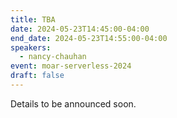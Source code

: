 ```yaml
---
title: TBA
date: 2024-05-23T14:45:00-04:00
end_date: 2024-05-23T14:55:00-04:00
speakers:
  - nancy-chauhan
event: moar-serverless-2024
draft: false
---
```


Details to be announced soon.